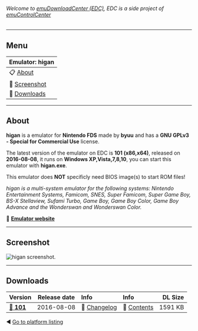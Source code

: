 ###### Welcome to [emuDownloadCenter (EDC)](https://github.com/PhoenixInteractiveNL/emuDownloadCenter/wiki/), EDC is a side project of [emuControlCenter](https://github.com/PhoenixInteractiveNL/emuControlCenter/wiki/)
***
## Menu
| **Emulator: higan** |
|:---------|
| :clipboard: [About](#about) |
| :sunrise: [Screenshot](#screenshot) |
| :floppy_disk: [Downloads](#downloads) |
***
## About
**higan** is a emulator for **Nintendo FDS** made by **byuu** and has a **GNU GPLv3 - Special for Commercial Use** license.

The latest version of the emulator on EDC is **101 (x86,x64)**, released on **2016-08-08**, it runs on **Windows XP,Vista,7,8,10**, you can start this emulator with **higan.exe**.

This emulator does **NOT** specificly need BIOS image(s) to start ROM files!

_higan is a multi-system emulator for the following systems: Nintendo Entertainment Systems, Famicom, SNES, Super Famicom, Super Game Boy, BS-X Stellaview, Sufami Turbo, Game Boy, Game Boy Color, Game Boy Advance and the Wonderswan and Wonderswan Color._

:link: [**Emulator website**](http://byuu.org/emulation/higan/)
***
## Screenshot
![](https://raw.githubusercontent.com/PhoenixInteractiveNL/emuDownloadCenter/master/hooks/higan/screen.jpg "higan screenshot.")
***
## Downloads
| Version  | Release date  | Info       | Info       | DL Size    |
|:---------|:-------------:|:-----------|:-----------|-----------:|
| [:floppy_disk: **101**](https://github.com/PhoenixInteractiveNL/edc-repo0003/raw/master/higan/101.7z) | 2016-08-08 | :page_facing_up: [Changelog](https://github.com/PhoenixInteractiveNL/edc-repo0003/blob/master/higan/101_changelog.txt) | :mag_right: [Contents](https://github.com/PhoenixInteractiveNL/edc-repo0003/blob/master/higan/101_contents.txt) | 1591 KB |

:arrow_backward: [Go to platform listing](https://github.com/PhoenixInteractiveNL/emuDownloadCenter/wiki/EDC-Platform-List)
